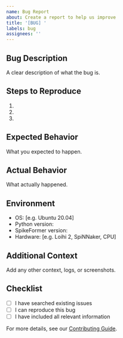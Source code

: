 ```yaml
---
name: Bug Report
about: Create a report to help us improve
title: '[BUG] '
labels: bug
assignees: ''
---
```


## Bug Description
A clear description of what the bug is.

## Steps to Reproduce
1. 
2. 
3. 

## Expected Behavior
What you expected to happen.

## Actual Behavior
What actually happened.

## Environment
* OS: [e.g. Ubuntu 20.04]
* Python version: 
* SpikeFormer version: 
* Hardware: [e.g. Loihi 2, SpiNNaker, CPU]

## Additional Context
Add any other context, logs, or screenshots.

## Checklist
- [ ] I have searched existing issues
- [ ] I can reproduce this bug
- [ ] I have included all relevant information

For more details, see our [Contributing Guide](../../CONTRIBUTING.md).